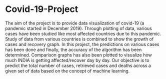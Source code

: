 # Covid-19-Project
The aim of the project is to provide data visualization of covid-19 (a pandemic started 
in December 2019). Through plotting of data, various cases have been studied like 
most affected countries due to this pandemic. Study of data from various countries is 
combined to show the growth of cases and recovery graph. In this project, the 
predictions on various cases has been done and finally, the accuracy of the algorithm 
has been determined. Comparison graphs has also been plotted to visualize how much 
INDIA is getting affected/recover day by day. Our objective is to predict the total 
number of cases, retrieved cases and deaths across a given set of data based on the 
concept of machine learning.
